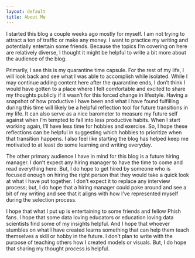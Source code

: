 ```yaml
---
layout: default
title: About Me
---
```


I started this blog a couple weeks ago mostly for myself.  I am not trying to attract a ton of traffic or make any money.  I want to practice my writing and potentially entertain some friends.  Because the topics I’m covering on here are relatively diverse, I thought it might be helpful to write a bit more about the audience of the blog.  


Primarily, I see this is my quarantine time capsule.  For the rest of my life, I will look back and see what I was able to accomplish while isolated.  While I may continue adding content here after the quarantine ends, I don’t think I would have gotten to a place where I felt comfortable and excited to share my thoughts publicly if it wasn’t for this forced change in lifestyle.  Having a snapshot of how productive I have been and what I have found fulfilling during this time will likely be a helpful reflection tool for future transitions in my life.  It can also serve as a nice barometer to measure my future self against when I’m tempted to fall into less productive habits.  When I start working again, I’ll have less time for hobbies and exercise.  So, I hope these reflections can be helpful in suggesting which hobbies to prioritize when that transition happens.  I also feel like starting the blog has helped keep me motivated to at least do some learning and writing everyday.  


The other primary audience I have in mind for this blog is a future hiring manager.  I don’t expect any hiring manager to have the time to come and read everything here.  But, I do hope to get hired by someone who is focused enough on hiring the right person that they would take a quick look at what I have put together.  I don’t expect it to replace any interview process; but, I do hope that a hiring manager could poke around and see a bit of my writing and see that it aligns with how I’ve represented myself during the selection process.  


I hope that what I put up is entertaining to some friends and fellow Phish fans.  I hope that some data loving educators or education loving data scientists find some of my insights helpful.  And I hope that whoever stumbles on what I have created learns something that can help them teach themselves a skill or hobby in the future.  I don’t plan to write with the purpose of teaching others how I created models or visuals.  But, I do hope that sharing my thought process is helpful.  

